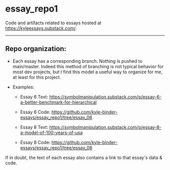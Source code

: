 # essay_repo1
Code and artifacts related to essays hosted at https://kyleessays.substack.com/.

------------------------------------------------
Repo organization:
------------------------------------------------

- Each essay has a corresponding branch.  Nothing is pushed to main/master.  Indeed this method of branching is not typical behavior for most dev projects, but I find this model a useful way to organize for me, at least for this project.

- Examples: 
  - Essay 6 Text: https://symbolmanipulation.substack.com/p/essay-6-a-better-benchmark-for-hierarchical
 
  - Essay 6 Code: https://github.com/kyle-binder-essays/essay_repo1/tree/essay_06

  - Essay 8 Text: https://symbolmanipulation.substack.com/p/essay-8-a-model-of-100-years-of-usa
    
  - Essay 8 Code: https://github.com/kyle-binder-essays/essay_repo1/tree/essay_08

If in doubt, the text of each essay also contains a link to that essay's data & code.
